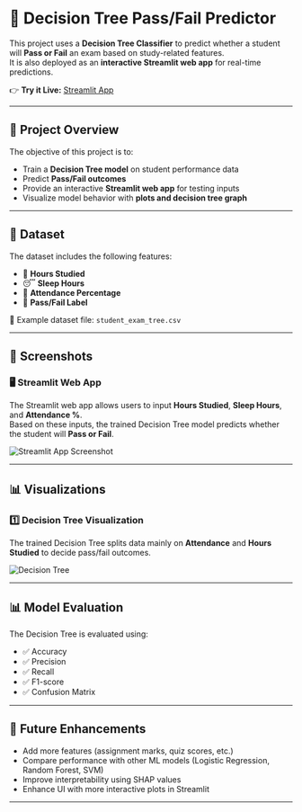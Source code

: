 # 🌳 Decision Tree Pass/Fail Predictor  

This project uses a **Decision Tree Classifier** to predict whether a student will **Pass or Fail** an exam based on study-related features.  
It is also deployed as an **interactive Streamlit web app** for real-time predictions.  

👉 **Try it Live:** [Streamlit App](https://svm-and-decision-tree-tasks---student-pass-or-fail-q3zcwconvf4.streamlit.app/)  

---

## 📌 Project Overview  
The objective of this project is to:  
- Train a **Decision Tree model** on student performance data  
- Predict **Pass/Fail outcomes**  
- Provide an interactive **Streamlit web app** for testing inputs  
- Visualize model behavior with **plots and decision tree graph**  

---

## 📂 Dataset  
The dataset includes the following features:  
- 📖 **Hours Studied**  
- 😴 **Sleep Hours**  
- 🏫 **Attendance Percentage**  
- 🎯 **Pass/Fail Label**  

📄 Example dataset file: `student_exam_tree.csv`  

---

## 📸 Screenshots  

### 🖥️ Streamlit Web App  
The Streamlit web app allows users to input **Hours Studied**, **Sleep Hours**, and **Attendance %**.  
Based on these inputs, the trained Decision Tree model predicts whether the student will **Pass or Fail**.  

![Streamlit App Screenshot](Screenshot%202025-08-25%20170244.png)  

---

## 📊 Visualizations  

### 1️⃣ Decision Tree Visualization  
The trained Decision Tree splits data mainly on **Attendance** and **Hours Studied** to decide pass/fail outcomes.  

![Decision Tree](112b38d4-edce-4f47-b756-d7cf5e5d77db.png)  

---

## 📊 Model Evaluation  
The Decision Tree is evaluated using:  
- ✅ Accuracy  
- ✅ Precision  
- ✅ Recall  
- ✅ F1-score  
- ✅ Confusion Matrix  

---

## 📝 Future Enhancements  
- Add more features (assignment marks, quiz scores, etc.)  
- Compare performance with other ML models (Logistic Regression, Random Forest, SVM)  
- Improve interpretability using SHAP values  
- Enhance UI with more interactive plots in Streamlit  

---
